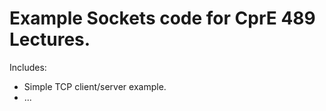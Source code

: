 # Example Sockets code for CprE 489 Lectures.

Includes:
 - Simple TCP client/server example.
 - ...
